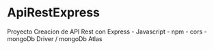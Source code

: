 # ApiRestExpress
Proyecto Creacion de API Rest con Express - Javascript - npm - cors - mongoDb Driver / mongoDb Atlas 
